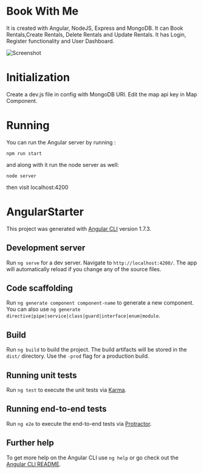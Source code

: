 # Book With Me
It is created with Angular, NodeJS, Express and MongoDB. It can Book Rentals,Create Rentals, Delete Rentals and Update Rentals. It has Login, Register functionality and User Dashboard.

![Screenshot](img.png)

# Initialization
Create a dev.js file in config with MongoDB URI.
Edit the map api key in Map Component.
# Running
You can run the Angular server by running :
```
npm run start
```
and along with it run the node server as well:
```
node server
```
then visit localhost:4200
# AngularStarter

This project was generated with [Angular CLI](https://github.com/angular/angular-cli) version 1.7.3.

## Development server

Run `ng serve` for a dev server. Navigate to `http://localhost:4200/`. The app will automatically reload if you change any of the source files.

## Code scaffolding

Run `ng generate component component-name` to generate a new component. You can also use `ng generate directive|pipe|service|class|guard|interface|enum|module`.

## Build

Run `ng build` to build the project. The build artifacts will be stored in the `dist/` directory. Use the `-prod` flag for a production build.

## Running unit tests

Run `ng test` to execute the unit tests via [Karma](https://karma-runner.github.io).

## Running end-to-end tests

Run `ng e2e` to execute the end-to-end tests via [Protractor](http://www.protractortest.org/).

## Further help

To get more help on the Angular CLI use `ng help` or go check out the [Angular CLI README](https://github.com/angular/angular-cli/blob/master/README.md).
